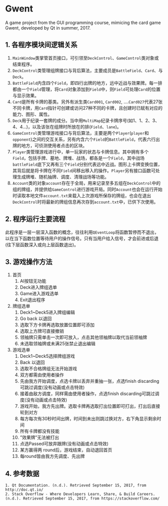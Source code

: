 # Gwent
A game project from the GUI programming course, mimicing the card game Gwent, developed by Qt in summer, 2017.

## 1. 各程序模块间逻辑关系
  1. `MainWindow`类掌管首页接口，可引领至`DeckControl`、`GameControl`类对象或结束程序。
  2. `DeckControl`类管理组牌接口与背后算法，主要成员是`BattleField`、`Card`、与`Deck`。
  3. `BattleField`内含四个`Field`，即四行出牌的地方，远中近战与效果牌。每一排都由一个`Field`管理，将`Card`对象添加到`Field`中，则`Field`可处理`Card`的位置与显示效果。
  4. `Card`是所有卡牌的基类。另外有派生类`Card001`, `Card002`, ....`Card027`代表27张不同卡牌，用`Card`指针可创建或访问27种不同的卡牌，且创建时已赋有对应的能力、图形、属性。
  5. `Deck`用于纪录一套牌的成分。当中用`MultiMap`纪录卡牌序号(如1、1、2、3、4、4…)，以及该张在组牌时所放在的排(`Field`、`lane`)。
  6. `GameControl`类管理游戏接口与背后算法，主要是两个`Player`(`player`和`opponent`)之间的交互关系，另有内含六个`Field`的`BattleField`，代表六行出牌的地方，可侦测使用者点击的区块。
  7. `Player`类管理游戏进行中，单一玩家的状态与卡牌信息。其中拥有多个`Field`，包括手牌、墓地、牌堆、战场，都各是一个`Field`，其中战场`battleField`底下又再有三个`Field`分别代表远中近战。图形上卡牌变换位置，其背后就是将卡牌在不同`Field`间移出移入的操作。`Player`另有接口函数可处理生成牌堆、随机抽牌、调度、清理战场等功能。
  8. `Account`类的对象`account`存在于全局，用来记录至多五组在`DeckControl`中的组的牌组，并提供给`GameControl`进行游戏开局。同时`Account`也会在运行开始时读取本地文件`account.txt`来载入上次游戏所保存的牌组，也会在退出`DeckControl`时将最新的牌组信息再次存到`account.txt`中，已供下次使用。

## 2. 程序运行主要流程
此程序是一层一层深入函数的概念，往往利用`QEventLoop`将函数暂停而不退出，以在当下函数位置等待用户的操作信号。只有当用户给入信号，才会前进或后退(往下层函数深入或向上层函数退出)。

## 3. 游戏操作方法
  1. 首页
     1. AI按钮无功能
     2. Deck进入牌组选单
     3. Game进入游戏选单
     4. Exit退出程序
  2. 牌组选单
     1. Deck1~Deck5进入牌组编辑
     2. Go back 以退回
     3. 选取下方卡牌再选取放置位置即可添加
     4. 选取上方牌可直接撤销
     5. 领袖牌只需单击一次即可放入，点击其他领袖牌以取代当前领袖牌
     6. 未选取领袖牌或未满25张禁止退出编辑
  3. 游戏选单
     1. Deck1~Deck5选择牌组游戏
     2. Back 以退回
     3. 选取不合格牌组无法开始游戏
     4. 双方都需由使用者操作
     5. 先由我方开始调度，点选卡牌以丢弃并重抽一张，点选finish discarding可跳过调度(没有动画或点击特效)
     6. 接着由敌方调度，同样需由使用者操作，点选finish discarding可跳过调度(没有动画或点击特效)
     7. 游戏开始，我方先出牌。选取卡牌再选取打出位置即可打出，打出后直接轮到对方
     8. 每方每次有30秒时间出牌，时间到未出则跳过换对方，右下角显示剩余时间
     9. 所有卡牌都没有技能
     10. ”效果牌”无法被打出
     11. 点选Passed可放弃跟牌(没有动画或点击特效)
     12. 某方赢得两 round后，游戏结束，自动退回首页
     13. 每round皆由我方先调度、先出牌

## 4. 参考数据
	1. Qt Documentation. (n.d.). Retrieved September 15, 2017, from http://doc.qt.io/
	2. Stack Overflow - Where Developers Learn, Share, & Build Careers. (n.d.). Retrieved September 15, 2017, from https://stackoverflow.com/

    
